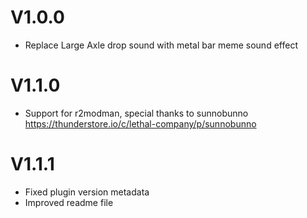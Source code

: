 # V1.0.0
 - Replace Large Axle drop sound with metal bar meme sound effect

# V1.1.0
 - Support for r2modman, special thanks to sunnobunno https://thunderstore.io/c/lethal-company/p/sunnobunno

# V1.1.1
 - Fixed plugin version metadata
 - Improved readme file